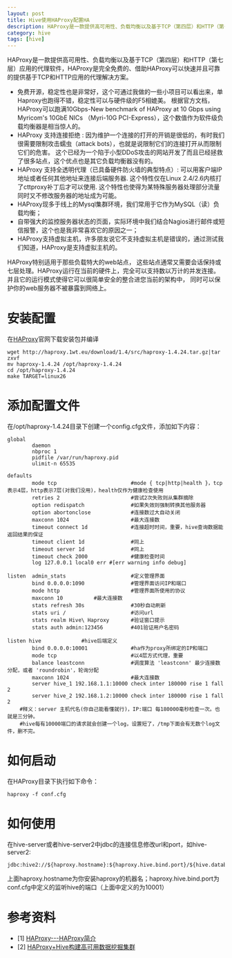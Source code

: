 ```yaml
---
layout: post
title: Hive使用HAProxy配置HA
description: HAProxy是一款提供高可用性、负载均衡以及基于TCP（第四层）和HTTP（第七层）应用的代理软件，HAProxy是完全免费的、借助HAProxy可以快速并且可靠的提供基于TCP和HTTP应用的代理解决方案。
category: hive
tags: [hive]
---
```


HAProxy是一款提供高可用性、负载均衡以及基于TCP（第四层）和HTTP（第七层）应用的代理软件，HAProxy是完全免费的、借助HAProxy可以快速并且可靠的提供基于TCP和HTTP应用的代理解决方案。

- 免费开源，稳定性也是非常好，这个可通过我做的一些小项目可以看出来，单Haproxy也跑得不错，稳定性可以与硬件级的F5相媲美。
根据官方文档，HAProxy可以跑满10Gbps-New benchmark of HAProxy at 10 Gbps using Myricom's 10GbE NICs （Myri-10G PCI-Express），这个数值作为软件级负载均衡器是相当惊人的。
- HAProxy 支持连接拒绝 : 因为维护一个连接的打开的开销是很低的，有时我们很需要限制攻击蠕虫（attack bots），也就是说限制它们的连接打开从而限制它们的危害。 这个已经为一个陷于小型DDoS攻击的网站开发了而且已经拯救了很多站点，这个优点也是其它负载均衡器没有的。
- HAProxy 支持全透明代理（已具备硬件防火墙的典型特点）: 可以用客户端IP地址或者任何其他地址来连接后端服务器. 这个特性仅在Linux 2.4/2.6内核打了cttproxy补丁后才可以使用. 这个特性也使得为某特殊服务器处理部分流量同时又不修改服务器的地址成为可能。
- HAProxy现多于线上的Mysql集群环境，我们常用于它作为MySQL（读）负载均衡；
- 自带强大的监控服务器状态的页面，实际环境中我们结合Nagios进行邮件或短信报警，这个也是我非常喜欢它的原因之一；
- HAProxy支持虚拟主机，许多朋友说它不支持虚拟主机是错误的，通过测试我们知道，HAProxy是支持虚拟主机的。

HAProxy特别适用于那些负载特大的web站点， 这些站点通常又需要会话保持或七层处理。HAProxy运行在当前的硬件上，完全可以支持数以万计的并发连接。并且它的运行模式使得它可以很简单安全的整合进您当前的架构中， 同时可以保护你的web服务器不被暴露到网络上。

<!-- more -->

# 安装配置

在[HAProxy](http://haproxy.1wt.eu/)官网下载安装包并编译

```
wget http://haproxy.1wt.eu/download/1.4/src/haproxy-1.4.24.tar.gz|tar zxvf
mv haproxy-1.4.24 /opt/haproxy-1.4.24
cd /opt/haproxy-1.4.24
make TARGET=linux26
```

# 添加配置文件

在/opt/haproxy-1.4.24目录下创建一个config.cfg文件，添加如下内容：

```
global
        daemon
        nbproc 1
        pidfile /var/run/haproxy.pid
        ulimit-n 65535

defaults
        mode tcp                        #mode { tcp|http|health }，tcp 表示4层，http表示7层(对我们没用)，health仅作为健康检查使用
        retries 2                       #尝试2次失败则从集群摘除
        option redispatch               #如果失效则强制转换其他服务器
        option abortonclose          	#连接数过大自动关闭
        maxconn 1024                  	#最大连接数
        timeout connect 1d           	#连接超时时间，重要，hive查询数据能返回结果的保证
        timeout client 1d               #同上
        timeout server 1d              	#同上
        timeout check 2000           	#健康检查时间
        log 127.0.0.1 local0 err #[err warning info debug]

listen  admin_stats                     #定义管理界面
        bind 0.0.0.0:1090               #管理界面访问IP和端口
        mode http                       #管理界面所使用的协议
        maxconn 10			#最大连接数
        stats refresh 30s               #30秒自动刷新
        stats uri /                     #访问url
        stats realm Hive\ Haproxy    	#验证窗口提示
        stats auth admin:123456     	#401验证用户名密码

listen hive				#hive后端定义
        bind 0.0.0.0:10001              #ha作为proxy所绑定的IP和端口
        mode tcp                        #以4层方式代理，重要
        balance leastconn               #调度算法 'leastconn' 最少连接数分配，或者 'roundrobin'，轮询分配
        maxconn 1024                    #最大连接数
        server hive_1 192.168.1.1:10000 check inter 180000 rise 1 fall 2
        server hive_2 192.168.1.2:10000 check inter 180000 rise 1 fall 2
	#释义：server 主机代名(你自己能看懂就行)，IP:端口 每180000毫秒检查一次。也就是三分钟。
	#hive每有10000端口的请求就会创建一个log，设置短了，/tmp下面会有无数个log文件，删不完。
```

# 如何启动

在HAProxy目录下执行如下命令：

```
haproxy -f conf.cfg
```

# 如何使用

在hive-server或者hive-server2中jdbc的连接信息修改url和port，如hive-server2:

```
jdbc:hive2://${haproxy.hostname}:${haproxy.hive.bind.port}/${hive.database}
```

上面haproxy.hostname为你安装haproxy的机器名；haproxy.hive.bind.port为conf.cfg中定义的监听hive的端口（上面中定义的为10001）

# 参考资料

- [1] [HAProxy---HAProxy简介](http://blog.csdn.net/xiyf2046/article/details/11686873)
- [2] [HAProxy+Hive构建高可用数据挖掘集群](http://slaytanic.blog.51cto.com/2057708/803626)




